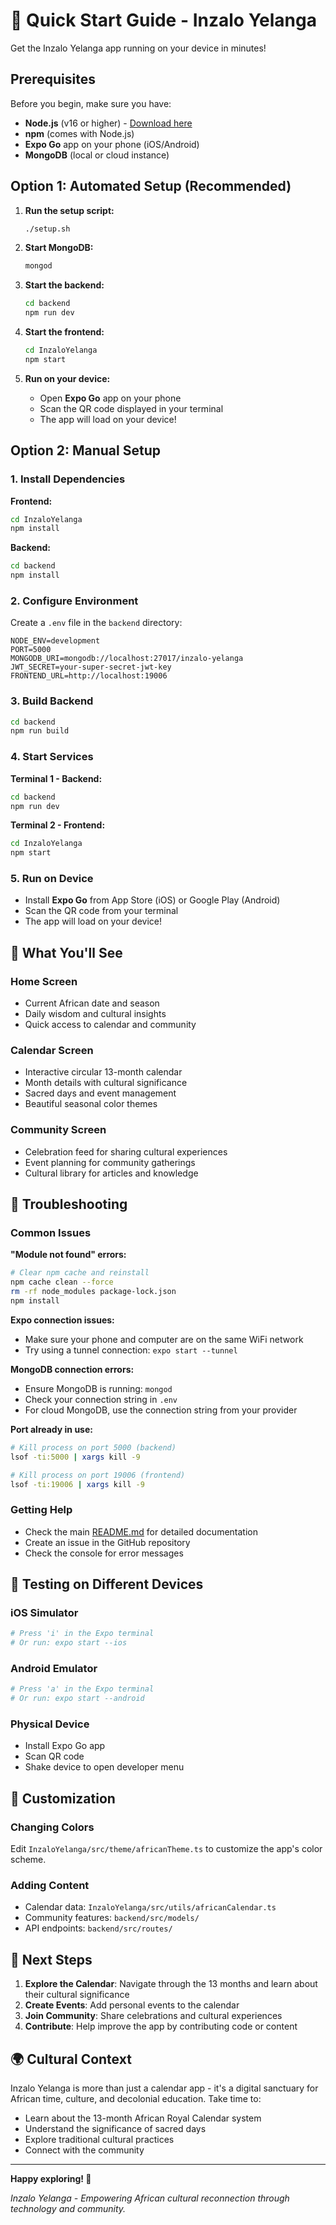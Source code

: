 # 🚀 Quick Start Guide - Inzalo Yelanga

Get the Inzalo Yelanga app running on your device in minutes!

## Prerequisites

Before you begin, make sure you have:

- **Node.js** (v16 or higher) - [Download here](https://nodejs.org/)
- **npm** (comes with Node.js)
- **Expo Go** app on your phone (iOS/Android)
- **MongoDB** (local or cloud instance)

## Option 1: Automated Setup (Recommended)

1. **Run the setup script:**
   ```bash
   ./setup.sh
   ```

2. **Start MongoDB:**
   ```bash
   mongod
   ```

3. **Start the backend:**
   ```bash
   cd backend
   npm run dev
   ```

4. **Start the frontend:**
   ```bash
   cd InzaloYelanga
   npm start
   ```

5. **Run on your device:**
   - Open **Expo Go** app on your phone
   - Scan the QR code displayed in your terminal
   - The app will load on your device!

## Option 2: Manual Setup

### 1. Install Dependencies

**Frontend:**
```bash
cd InzaloYelanga
npm install
```

**Backend:**
```bash
cd backend
npm install
```

### 2. Configure Environment

Create a `.env` file in the `backend` directory:
```env
NODE_ENV=development
PORT=5000
MONGODB_URI=mongodb://localhost:27017/inzalo-yelanga
JWT_SECRET=your-super-secret-jwt-key
FRONTEND_URL=http://localhost:19006
```

### 3. Build Backend
```bash
cd backend
npm run build
```

### 4. Start Services

**Terminal 1 - Backend:**
```bash
cd backend
npm run dev
```

**Terminal 2 - Frontend:**
```bash
cd InzaloYelanga
npm start
```

### 5. Run on Device

- Install **Expo Go** from App Store (iOS) or Google Play (Android)
- Scan the QR code from your terminal
- The app will load on your device!

## 🎯 What You'll See

### Home Screen
- Current African date and season
- Daily wisdom and cultural insights
- Quick access to calendar and community

### Calendar Screen
- Interactive circular 13-month calendar
- Month details with cultural significance
- Sacred days and event management
- Beautiful seasonal color themes

### Community Screen
- Celebration feed for sharing cultural experiences
- Event planning for community gatherings
- Cultural library for articles and knowledge

## 🔧 Troubleshooting

### Common Issues

**"Module not found" errors:**
```bash
# Clear npm cache and reinstall
npm cache clean --force
rm -rf node_modules package-lock.json
npm install
```

**Expo connection issues:**
- Make sure your phone and computer are on the same WiFi network
- Try using a tunnel connection: `expo start --tunnel`

**MongoDB connection errors:**
- Ensure MongoDB is running: `mongod`
- Check your connection string in `.env`
- For cloud MongoDB, use the connection string from your provider

**Port already in use:**
```bash
# Kill process on port 5000 (backend)
lsof -ti:5000 | xargs kill -9

# Kill process on port 19006 (frontend)
lsof -ti:19006 | xargs kill -9
```

### Getting Help

- Check the main [README.md](README.md) for detailed documentation
- Create an issue in the GitHub repository
- Check the console for error messages

## 📱 Testing on Different Devices

### iOS Simulator
```bash
# Press 'i' in the Expo terminal
# Or run: expo start --ios
```

### Android Emulator
```bash
# Press 'a' in the Expo terminal
# Or run: expo start --android
```

### Physical Device
- Install Expo Go app
- Scan QR code
- Shake device to open developer menu

## 🎨 Customization

### Changing Colors
Edit `InzaloYelanga/src/theme/africanTheme.ts` to customize the app's color scheme.

### Adding Content
- Calendar data: `InzaloYelanga/src/utils/africanCalendar.ts`
- Community features: `backend/src/models/`
- API endpoints: `backend/src/routes/`

## 🚀 Next Steps

1. **Explore the Calendar**: Navigate through the 13 months and learn about their cultural significance
2. **Create Events**: Add personal events to the calendar
3. **Join Community**: Share celebrations and cultural experiences
4. **Contribute**: Help improve the app by contributing code or content

## 🌍 Cultural Context

Inzalo Yelanga is more than just a calendar app - it's a digital sanctuary for African time, culture, and decolonial education. Take time to:

- Learn about the 13-month African Royal Calendar system
- Understand the significance of sacred days
- Explore traditional cultural practices
- Connect with the community

---

**Happy exploring! 🌅**

*Inzalo Yelanga - Empowering African cultural reconnection through technology and community.*